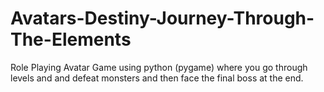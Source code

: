 # Avatars-Destiny-Journey-Through-The-Elements
Role Playing Avatar Game using python (pygame) where you go through levels and and defeat monsters and then face the final boss at the end. 
